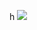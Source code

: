 h
<img src="https://cdn.britannica.com/41/156441-050-A4424AEC/Grizzly-bear-Jasper-National-Park-Canada-Alberta.jpg">
